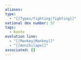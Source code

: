```yaml
---
aliases: 
type:
  - "[[Types/fighting|fighting]]"
national dex number: 57
tags:
  - Kanto
evolution line:
  - "[[Mankey|Mankey]]"
  - "[[Annihilape]]"
associated: []
---
```

